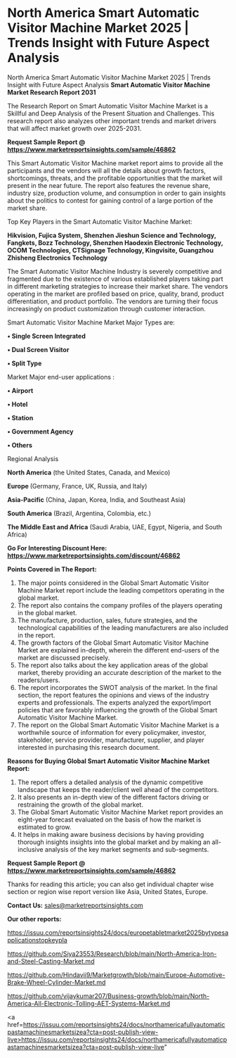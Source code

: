 # North America Smart Automatic Visitor Machine Market 2025 | Trends Insight with Future Aspect Analysis
North America Smart Automatic Visitor Machine Market 2025 | Trends Insight with Future Aspect Analysis
<strong>Smart Automatic Visitor Machine Market Research Report 2031</strong>

The Research Report on Smart Automatic Visitor Machine Market is a Skillful and Deep Analysis of the Present Situation and Challenges. This research report also analyzes other important trends and market drivers that will affect market growth over 2025-2031.

<strong>Request Sample Report @ <a href=https://www.marketreportsinsights.com/sample/46862>https://www.marketreportsinsights.com/sample/46862</a></strong>

This Smart Automatic Visitor Machine market report aims to provide all the participants and the vendors will all the details about growth factors, shortcomings, threats, and the profitable opportunities that the market will present in the near future. The report also features the revenue share, industry size, production volume, and consumption in order to gain insights about the politics to contest for gaining control of a large portion of the market share.

Top Key Players in the Smart Automatic Visitor Machine Market:

<strong>Hikvision, Fujica System, Shenzhen Jieshun Science and Technology, Fangkets, Bozz Technology, Shenzhen Haodexin Electronic Technology, OCOM Technologies, CTSignage Technology, Kingvisite, Guangzhou Zhisheng Electronics Technology</strong>

The Smart Automatic Visitor Machine Industry is severely competitive and fragmented due to the existence of various established players taking part in different marketing strategies to increase their market share. The vendors operating in the market are profiled based on price, quality, brand, product differentiation, and product portfolio. The vendors are turning their focus increasingly on product customization through customer interaction.

Smart Automatic Visitor Machine Market Major Types are:

<strong>•  Single Screen Integrated

•  Dual Screen Visitor

•  Split Type</strong>

Market Major end-user applications :

<strong>•  Airport

•  Hotel

•  Station

•  Government Agency

•  Others</strong>

Regional Analysis

</u><strong><b>North America</b></strong> (the United States, Canada, and Mexico)

<strong><b>Europe </b></strong>(Germany, France, UK, Russia, and Italy)

<strong><b>Asia-Pacific</b></strong> (China, Japan, Korea, India, and Southeast Asia)

<strong><b>South America</b></strong> (Brazil, Argentina, Colombia, etc.)

<strong><b>The Middle East and Africa</b></strong> (Saudi Arabia, UAE, Egypt, Nigeria, and South Africa)

<strong>Go For Interesting Discount Here: <a href=https://www.marketreportsinsights.com/discount/46862>https://www.marketreportsinsights.com/discount/46862</a></strong>

<strong>Points Covered in The Report:</strong>
<ol>
  <li>The major points considered in the Global Smart Automatic Visitor Machine Market report include the leading competitors operating in the global market.</li>
  <li>The report also contains the company profiles of the players operating in the global market.</li>
  <li>The manufacture, production, sales, future strategies, and the technological capabilities of the leading manufacturers are also included in the report.</li>
  <li>The growth factors of the Global Smart Automatic Visitor Machine Market are explained in-depth, wherein the different end-users of the market are discussed precisely.</li>
  <li>The report also talks about the key application areas of the global market, thereby providing an accurate description of the market to the readers/users.</li>
  <li>The report incorporates the SWOT analysis of the market. In the final section, the report features the opinions and views of the industry experts and professionals. The experts analyzed the export/import policies that are favorably influencing the growth of the Global Smart Automatic Visitor Machine Market.</li>
  <li>The report on the Global Smart Automatic Visitor Machine Market is a worthwhile source of information for every policymaker, investor, stakeholder, service provider, manufacturer, supplier, and player interested in purchasing this research document.</li>
</ol>
<strong>Reasons for Buying Global Smart Automatic Visitor Machine Market Report:</strong>

<ol>
  <li>The report offers a detailed analysis of the dynamic competitive landscape that keeps the reader/client well ahead of the competitors.</li>
  <li>It also presents an in-depth view of the different factors driving or restraining the growth of the global market.</li>
  <li>The Global Smart Automatic Visitor Machine Market report provides an eight-year forecast evaluated on the basis of how the market is estimated to grow.</li>
  <li>It helps in making aware business decisions by having providing thorough insights insights into the global market and by making an all-inclusive analysis of the key market segments and sub-segments.</li>
</ol>
<strong>Request Sample Report @ <a href=https://www.marketreportsinsights.com/sample/46862>https://www.marketreportsinsights.com/sample/46862</a></strong>


Thanks for reading this article; you can also get individual chapter wise section or region wise report version like Asia, United States, Europe.

<strong>Contact Us:</strong>
sales@marketreportsinsights.com

<strong>Our other reports:</strong>

<a href=https://issuu.com/reportsinsights24/docs/europetabletmarket2025bytypesapplicationstopkeypla>https://issuu.com/reportsinsights24/docs/europetabletmarket2025bytypesapplicationstopkeypla</a>

<a href=https://github.com/Siya23553/Research/blob/main/North-America-Iron-and-Steel-Casting-Market.md>https://github.com/Siya23553/Research/blob/main/North-America-Iron-and-Steel-Casting-Market.md</a>

<a href=https://github.com/Hindavii9/Marketgrowth/blob/main/Europe-Automotive-Brake-Wheel-Cylinder-Market.md>https://github.com/Hindavii9/Marketgrowth/blob/main/Europe-Automotive-Brake-Wheel-Cylinder-Market.md</a>

<a href=https://github.com/vijaykumar207/Business-growth/blob/main/North-America-All-Electronic-Tolling-AET-Systems-Market.md>https://github.com/vijaykumar207/Business-growth/blob/main/North-America-All-Electronic-Tolling-AET-Systems-Market.md</a>

<a href=https://issuu.com/reportsinsights24/docs/northamericafullyautomaticpastamachinesmarketsizea?cta=post-publish-view-live>https://issuu.com/reportsinsights24/docs/northamericafullyautomaticpastamachinesmarketsizea?cta=post-publish-view-live</a>"
